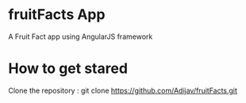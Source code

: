 # fruitFacts App
A Fruit Fact app using AngularJS framework

# How to get stared
Clone the repository : git clone https://github.com/Adijav/fruitFacts.git
